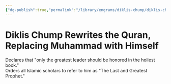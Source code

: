 ```yaml
---
{"dg-publish":true,"permalink":"/library/engrams/diklis-chump/diklis-chump-rewrites-the-quran-replacing-muhammad-with-himself/","tags":["DC/Messiah","DC/AS5"]}
---
```


# Diklis Chump Rewrites the Quran, Replacing Muhammad with Himself
Declares that "only the greatest leader should be honored in the holiest book."  
Orders all Islamic scholars to refer to him as "The Last and Greatest Prophet."
